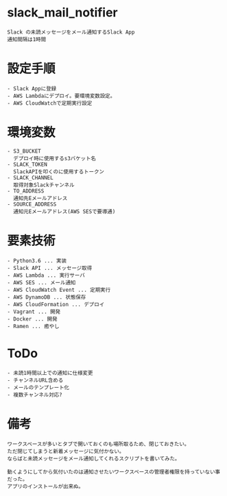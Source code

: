 # slack_mail_notifier

    Slack の未読メッセージをメール通知するSlack App
    通知間隔は1時間

# 設定手順
    - Slack Appに登録
    - AWS Lambdaにデプロイ。要環境変数設定。
    - AWS CloudWatchで定期実行設定

# 環境変数
    - S3_BUCKET
      デプロイ時に使用するs3バケット名
    - SLACK_TOKEN
      SlackAPIを叩くのに使用するトークン
    - SLACK_CHANNEL
      取得対象Slackチャンネル
    - TO_ADDRESS
      通知先Eメールアドレス
    - SOURCE_ADDRESS
      通知元Eメールアドレス(AWS SESで要導通)

# 要素技術

    - Python3.6 ... 実装
    - Slack API ... メッセージ取得
    - AWS Lambda ... 実行サーバ
    - AWS SES ... メール通知
    - AWS CloudWatch Event ... 定期実行
    - AWS DynamoDB ... 状態保存
    - AWS CloudFormation ... デプロイ
    - Vagrant ... 開発
    - Docker ... 開発
    - Ramen ... 癒やし

# ToDo

    - 未読1時間以上での通知に仕様変更
    - チャンネルURL含める
    - メールのテンプレート化
    - 複数チャンネル対応?

# 備考

    ワークスペースが多いとタブで開いておくのも場所取るため、閉じておきたい。
    ただ閉じてしまうと新着メッセージに気付かない。
    ならばと未読メッセージをメール通知してくれるスクリプトを書いてみた。

    動くようにしてから気付いたのは通知させたいワークスペースの管理者権限を持っていない事だった。
    アプリのインストールが出来ぬ。
